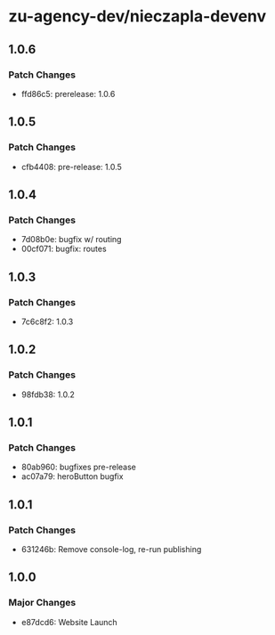 # zu-agency-dev/nieczapla-devenv

## 1.0.6

### Patch Changes

- ffd86c5: prerelease: 1.0.6

## 1.0.5

### Patch Changes

- cfb4408: pre-release: 1.0.5

## 1.0.4

### Patch Changes

- 7d08b0e: bugfix w/ routing
- 00cf071: bugfix: routes

## 1.0.3

### Patch Changes

- 7c6c8f2: 1.0.3

## 1.0.2

### Patch Changes

- 98fdb38: 1.0.2

## 1.0.1

### Patch Changes

- 80ab960: bugfixes pre-release
- ac07a79: heroButton bugfix

## 1.0.1

### Patch Changes

- 631246b: Remove console-log, re-run publishing

## 1.0.0

### Major Changes

- e87dcd6: Website Launch
